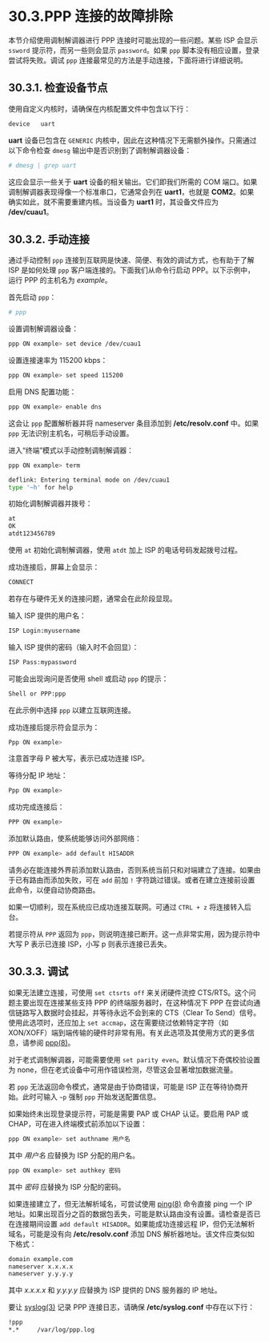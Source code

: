 # 30.3.PPP 连接的故障排除

本节介绍使用调制解调器进行 PPP 连接时可能出现的一些问题。某些 ISP 会显示 `ssword` 提示符，而另一些则会显示 `password`。如果 `ppp` 脚本没有相应设置，登录尝试将失败。调试 `ppp` 连接最常见的方法是手动连接，下面将进行详细说明。

## 30.3.1. 检查设备节点

使用自定义内核时，请确保在内核配置文件中包含以下行：

```sh
device   uart
```

**uart** 设备已包含在 `GENERIC` 内核中，因此在这种情况下无需额外操作。只需通过以下命令检查 `dmesg` 输出中是否识别到了调制解调器设备：

```sh
# dmesg | grep uart
```

这应会显示一些关于 **uart** 设备的相关输出。它们即我们所需的 COM 端口。如果调制解调器表现得像一个标准串口，它通常会列在 **uart1**，也就是 **COM2**。如果确实如此，就不需要重建内核。当设备为 **uart1** 时，其设备文件应为 **/dev/cuau1**。

## 30.3.2. 手动连接

通过手动控制 `ppp` 连接到互联网是快速、简便、有效的调试方式，也有助于了解 ISP 是如何处理 `ppp` 客户端连接的。下面我们从命令行启动 PPP。以下示例中，运行 PPP 的主机名为 *example*。

首先启动 `ppp`：

```sh
# ppp
```

设置调制解调器设备：

```sh
ppp ON example> set device /dev/cuau1
```

设置连接速率为 115200 kbps：

```sh
ppp ON example> set speed 115200
```

启用 DNS 配置功能：

```sh
ppp ON example> enable dns
```

这会让 `ppp` 配置解析器并将 nameserver 条目添加到 **/etc/resolv.conf** 中。如果 `ppp` 无法识别主机名，可稍后手动设置。

进入“终端”模式以手动控制调制解调器：

```sh
ppp ON example> term
```

```sh
deflink: Entering terminal mode on /dev/cuau1
type '~h' for help
```

初始化调制解调器并拨号：

```sh
at
OK
atdt123456789
```

使用 `at` 初始化调制解调器，使用 `atdt` 加上 ISP 的电话号码发起拨号过程。

成功连接后，屏幕上会显示：

```sh
CONNECT
```

若存在与硬件无关的连接问题，通常会在此阶段显现。

输入 ISP 提供的用户名：

```sh
ISP Login:myusername
```

输入 ISP 提供的密码（输入时不会回显）：

```sh
ISP Pass:mypassword
```

可能会出现询问是否使用 shell 或启动 `ppp` 的提示：

```sh
Shell or PPP:ppp
```

在此示例中选择 `ppp` 以建立互联网连接。

成功连接后提示符会显示为：

```sh
Ppp ON example>
```

注意首字母 P 被大写，表示已成功连接 ISP。

等待分配 IP 地址：

```sh
Ppp ON example>
```

成功完成连接后：

```sh
PPP ON example>
```

添加默认路由，使系统能够访问外部网络：

```sh
PPP ON example> add default HISADDR
```

请务必在能连接外界前添加默认路由，否则系统当前只和对端建立了连接。如果由于已有路由而添加失败，可在 `add` 前加 `!` 字符跳过错误。或者在建立连接前设置此命令，以便自动协商路由。

如果一切顺利，现在系统应已成功连接互联网。可通过 `CTRL + z` 将连接转入后台。

若提示符从 `PPP` 返回为 `ppp`，则说明连接已断开。这一点非常实用，因为提示符中大写 P 表示已连接 ISP，小写 p 则表示连接已丢失。

## 30.3.3. 调试

如果无法建立连接，可使用 `set ctsrts off` 来关闭硬件流控 CTS/RTS。这个问题主要出现在连接某些支持 PPP 的终端服务器时，在这种情况下 PPP 在尝试向通信链路写入数据时会挂起，并等待永远不会到来的 CTS（Clear To Send）信号。使用此选项时，还应加上 `set accmap`，这在需要绕过依赖特定字符（如 XON/XOFF）端到端传输的硬件时非常有用。有关此选项及其使用方式的更多信息，请参阅 [ppp(8)](https://man.freebsd.org/cgi/man.cgi?query=ppp&sektion=8&format=html)。

对于老式调制解调器，可能需要使用 `set parity even`。默认情况下奇偶校验设置为 none，但在老式设备中可用作错误检测，尽管这会显著增加数据流量。

若 `ppp` 无法返回命令模式，通常是由于协商错误，可能是 ISP 正在等待协商开始。此时可输入 `~p` 强制 `ppp` 开始发送配置信息。

如果始终未出现登录提示符，可能是需要 PAP 或 CHAP 认证。要启用 PAP 或 CHAP，可在进入终端模式前添加以下设置：

```sh
ppp ON example> set authname 用户名
```

其中 *用户名* 应替换为 ISP 分配的用户名。

```sh
ppp ON example> set authkey 密码
```

其中 *密码* 应替换为 ISP 分配的密码。

如果连接建立了，但无法解析域名，可尝试使用 [ping(8)](https://man.freebsd.org/cgi/man.cgi?query=ping&sektion=8&format=html) 命令直接 ping 一个 IP 地址。如果出现百分之百的数据包丢失，可能是默认路由没有设置。请检查是否已在连接期间设置 `add default HISADDR`。如果能成功连接远程 IP，但仍无法解析域名，可能是没有向 **/etc/resolv.conf** 添加 DNS 解析器地址。该文件应类似如下格式：

```sh
domain example.com
nameserver x.x.x.x
nameserver y.y.y.y
```

其中 *x.x.x.x* 和 *y.y.y.y* 应替换为 ISP 提供的 DNS 服务器的 IP 地址。

要让 [syslog(3)](https://man.freebsd.org/cgi/man.cgi?query=syslog&sektion=3&format=html) 记录 PPP 连接日志，请确保 **/etc/syslog.conf** 中存在以下行：

```sh
!ppp
*.*     /var/log/ppp.log
```
